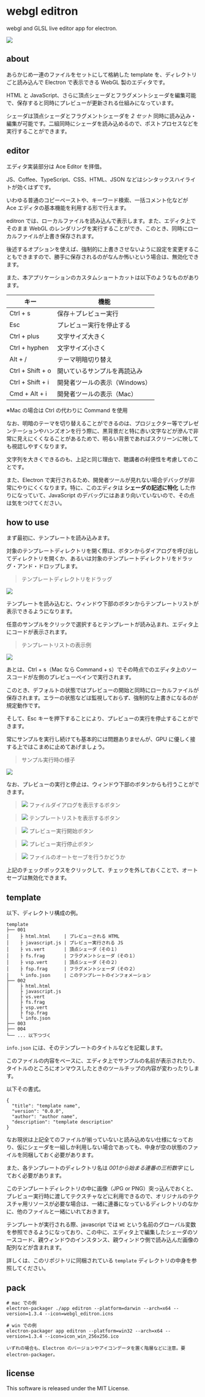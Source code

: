 # webgl editron

webgl and GLSL live editor app for electron.

![](document/images/001.jpg)

## about

あらかじめ一連のファイルをセットにして格納した template を、ディレクトリごと読み込んで Electron で表示できる WebGL 製のエディタです。

HTML と JavaScript、さらに頂点シェーダとフラグメントシェーダを編集可能で、保存すると同時にプレビューが更新される仕組みになっています。

シェーダは頂点シェーダとフラグメントシェーダを *2 セット* 同時に読み込み・編集が可能です。二組同時にシェーダを読み込めるので、ポストプロセスなどを実行することができます。


## editor

エディタ実装部分は Ace Editor を拝借。

JS、Coffee、TypeScript、CSS、HTML、JSON などはシンタックスハイライトが効くはずです。

いわゆる普通のコピーペーストや、キーワード検索、一括コメント化などが Ace エディタの基本機能を利用する形で行えます。

editron では、ローカルファイルを読み込んで表示します。また、エディタ上でそのまま WebGL のレンダリングを実行することができ、このとき、同時にローカルファイルが上書き保存されます。

後述するオプションを使えば、強制的に上書きさせないように設定を変更することもできますので、勝手に保存されるのがなんか怖いという場合は、無効化できます。

また、本アプリケーションのカスタムショートカットは以下のようなものがあります。

| キー             | 機能                         |
|------------------|------------------------------|
| Ctrl + s         | 保存＋プレビュー実行         |
| Esc              | プレビュー実行を停止する     |
| Ctrl + plus      | 文字サイズ大きく             |
| Ctrl + hyphen    | 文字サイズ小さく             |
| Alt + /          | テーマ明暗切り替え           |
| Ctrl + Shift + o | 開いているサンプルを再読込み |
| Ctrl + Shift + i | 開発者ツールの表示（Windows）|
| Cmd + Alt + i    | 開発者ツールの表示（Mac）    |

※Mac の場合は Ctrl の代わりに Command を使用

なお、明暗のテーマを切り替えることができるのは、プロジェクター等でプレゼンテーションやハンズオンを行う際に、黒背景だと特に赤い文字などが滲んで非常に見えにくくなることがあるためで、明るい背景であればスクリーンに映しても視認しやすくなります。

文字列を大きくできるのも、上記と同じ理由で、聴講者の利便性を考慮してのことです。

また、Electron で実行されるため、開発者ツールが見れない場合デバッグが非常にやりにくくなります。特に、このエディタは **シェーダの記述に特化** した作りになっていて、JavaScript のデバッグにはあまり向いていないので、その点は気をつけてください。


## how to use

まず最初に、テンプレートを読み込みます。

対象のテンプレートディレクトリを開く際は、ボタンからダイアログを呼び出してディレクトリを開くか、あるいは対象のテンプレートディレクトリをドラッグ・アンド・ドロップします。

> テンプレートディレクトリをドラッグ

![](document/images/002.jpg)

テンプレートを読み込むと、ウィンドウ下部のボタンからテンプレートリストが表示できるようになります。

任意のサンプルをクリックで選択するとテンプレートが読み込まれ、エディタ上にコードが表示されます。

> テンプレートリストの表示例

![](document/images/003.jpg)

あとは、Ctrl + s（Mac なら Command + s）でその時点でのエディタ上のソースコードが左側のプレビューペインで実行されます。

このとき、デフォルトの状態ではプレビューの開始と同時にローカルファイルが保存されます。エラーの状態などは監視しておらず、強制的な上書きになるのが規定動作です。

そして、Esc キーを押下することにより、プレビューの実行を停止することができます。

常にサンプルを実行し続けても基本的には問題ありませんが、GPU に優しく接する上ではこまめに止めてあげましょう。

> サンプル実行時の様子

![](document/images/004.jpg)

なお、プレビューの実行と停止は、ウィンドウ下部のボタンからも行うことができます。

> ![](document/images/006.jpg) ファイルダイアログを表示するボタン

> ![](document/images/007.jpg) テンプレートリストを表示するボタン

> ![](document/images/009.jpg) プレビュー実行開始ボタン

> ![](document/images/008.jpg) プレビュー実行停止ボタン

> ![](document/images/005.jpg) ファイルのオートセーブを行うかどうか

上記のチェックボックスをクリックして、チェックを外しておくことで、オートセーブは無効化できます。



## template

以下、ディレクトリ構成の例。

```
template
├── 001
│    ├ html.html     | プレビューされる HTML
│    ├ javascript.js | プレビュー実行される JS
│    ├ vs.vert       | 頂点シェーダ（その１）
│    ├ fs.frag       | フラグメントシェーダ（その１）
│    ├ vsp.vert      | 頂点シェーダ（その２）
│    ├ fsp.frag      | フラグメントシェーダ（その２）
│    └ info.json     | このテンプレートのインフォメーション
├── 002
│    ├ html.html
│    ├ javascript.js
│    ├ vs.vert
│    ├ fs.frag
│    ├ vsp.vert
│    ├ fsp.frag
│    └ info.json
├── 003
├── 004
└── ... 以下つづく
```

`info.json` には、そのテンプレートのタイトルなどを記載します。

このファイルの内容をベースに、エディタ上でサンプルの名前が表示されたり、タイトルのところにオンマウスしたときのツールチップの内容が変わったりします。

以下その書式。

```
{
  "title": "template name",
  "version": "0.0.0",
  "author": "author name",
  "description": "template description"
}
```

なお現状は上記全てのファイルが揃っていないと読み込めない仕様になっており、仮にシェーダを一組しか利用しない場合であっても、中身が空の状態のファイルを同梱しておく必要があります。

また、各テンプレートのディレクトリ名は *001から始まる連番の三桁数字* にしておく必要があります。

このテンプレートディレクトリの中に画像（JPG or PNG）突っ込んでおくと、プレビュー実行時に渡してテクスチャなどに利用できるので、オリジナルのテクスチャ用リソースが必要な場合は、一緒に連番になっているディレクトリのなかに、他のファイルと一緒にいれておきます。

テンプレートが実行される際、javascript では `WE` という名前のグローバル変数を参照できるようになっており、この中に、エディタ上で編集したシェーダのソースコード、親ウィンドウのインスタンス、親ウィンドウ側で読み込んだ画像の配列などが含まれます。

詳しくは、このリポジトリに同梱されている `template` ディレクトリの中身を参照してください。


## pack

```
# mac での例
electron-packager ./app editron --platform=darwin --arch=x64 --version=1.3.4 --icon=webgl_editron.icns

# win での例
electron-packager app editron --platform=win32 --arch=x64 --version=1.3.4 --icon=icon_win_256x256.ico

いずれの場合も、Electron のバージョンやアイコンデータを置く階層などに注意。要 electron-packager。
```


## license

This software is released under the MIT License.

